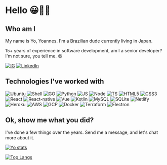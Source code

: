 # Hello 😀👋🏼

## Who am I

My name is Yo, Yoannes. I'm a Brazilian dude currently living in Japan.

15+ years of experience in software development, am I a senior developer? I'm not sure, you tell me. 😆

[![IG](https://img.shields.io/badge/Instagram-red)](https://www.instagram.com/yoyonobouken)
[![LinkedIn](https://img.shields.io/badge/LinkedIn-blue)](https://www.linkedin.com/in/yoannes)

## Technologies I've worked with

![Ubuntu](https://img.shields.io/badge/Ubuntu-E95420?style=for-the-badge&logo=ubuntu&logoColor=white)
![Shell](https://img.shields.io/badge/Shell_Script-121011?style=for-the-badge&logo=gnu-bash&logoColor=white)
![GO](https://img.shields.io/badge/Go-00ADD8?style=for-the-badge&logo=go&logoColor=white)
![Python](https://img.shields.io/badge/Python-14354C?style=for-the-badge&logo=python&logoColor=white)
![JS](https://img.shields.io/badge/JavaScript-F7DF1E?style=for-the-badge&logo=javascript&logoColor=black)
![Node](https://img.shields.io/badge/Node.js-43853D?style=for-the-badge&logo=node.js&logoColor=white)
![TS](https://img.shields.io/badge/TypeScript-007ACC?style=for-the-badge&logo=typescript&logoColor=white)
![HTML5](https://img.shields.io/badge/HTML5-E34F26?style=for-the-badge&logo=html5&logoColor=white)
![CSS3](https://img.shields.io/badge/CSS3-1572B6?style=for-the-badge&logo=css3&logoColor=white)
![React](https://img.shields.io/badge/React-20232A?style=for-the-badge&logo=react&logoColor=61DAFB)
![React-native](https://img.shields.io/badge/React_Native-20232A?style=for-the-badge&logo=react&logoColor=61DAFB)
![Vue](https://img.shields.io/badge/Vue.js-35495E?style=for-the-badge&logo=vue.js&logoColor=4FC08D)
![Kotlin](https://img.shields.io/badge/Kotlin-0095D5?&style=for-the-badge&logo=kotlin&logoColor=white)
![MySQL](https://img.shields.io/badge/MySQL-00000F?style=for-the-badge&logo=mysql&logoColor=white)
![SQLite](https://img.shields.io/badge/SQLite-07405E?style=for-the-badge&logo=sqlite&logoColor=white)
![Netlify](https://img.shields.io/badge/Netlify-00C7B7?style=for-the-badge&logo=netlify&logoColor=white)
![Heroku](https://img.shields.io/badge/Heroku-430098?style=for-the-badge&logo=heroku&logoColor=white)
![AWS](https://img.shields.io/badge/Amazon_AWS-232F3E?style=for-the-badge&logo=amazon-aws&logoColor=white)
![GCP](https://img.shields.io/badge/Google_Cloud-4285F4?style=for-the-badge&logo=google-cloud&logoColor=white)
![Docker](https://img.shields.io/badge/docker-black?logo=docker&style=for-the-badge)
![Terraform](https://img.shields.io/badge/terraform-black?logo=terraform&style=for-the-badge)
![Electron](https://img.shields.io/badge/Electron-2f3241?logo=electron&style=for-the-badge)

## Ok, show me what you did?

I've done a few things over the years. Send me a message, and let's chat more about it.

[![Yo stats](https://github-readme-stats.vercel.app/api?username=yoannes&count_private=true&show_icons=true&theme=dracula)](https://github.com/yoannes)

[![Top Langs](https://github-readme-stats.vercel.app/api/top-langs/?username=yoannes&layout=compact&theme=dracula)](https://github.com/yoannes/github-readme-stats)
